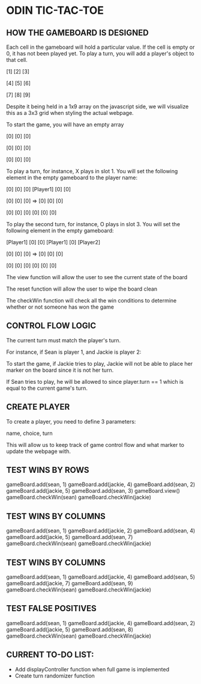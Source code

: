 # ODIN TIC-TAC-TOE

## HOW THE GAMEBOARD IS DESIGNED

Each cell in the gameboard will hold a particular value. If the cell is empty or 0, it has not been played yet.
To play a turn, you will add a player's object to that cell.

[1] [2] [3]

[4] [5] [6]

[7] [8] [9]

Despite it being held in a 1x9 array on the javascript side, we will visualize this as a 3x3 grid when styling the actual webpage.

To start the game, you will have an empty array

[0] [0] [0] 

[0] [0] [0] 

[0] [0] [0] 

To play a turn, for instance, X plays in slot 1. You will set the following element in the empty gameboard to the player name:

[0] [0] [0]     [Player1] [0] [0]

[0] [0] [0]  => [0] [0] [0]

[0] [0] [0]     [0] [0] [0]


To play the second turn, for instance, O plays in slot 3. You will set the following element in the empty gameboard:

[Player1] [0] [0]     [Player1] [0] [Player2]

[0] [0] [0]  => [0] [0] [0]

[0] [0] [0]     [0] [0] [0]

The view function will allow the user to see the current state of the board

The reset function will allow the user to wipe the board clean

The checkWin function will check all the win conditions to determine whether or not someone has won the game

## CONTROL FLOW LOGIC
The current turn must match the player's turn.

For instance, if Sean is player 1, and Jackie is player 2:

To start the game, if Jackie tries to play, Jackie will not be able to place her marker 
on the board since it is not her turn.

If Sean tries to play, he will be allowed to since player.turn == 1 which is equal to the current game's turn.

## CREATE PLAYER
To create a player, you need to define 3 parameters:

name, choice, turn

This will allow us to keep track of game control flow and what marker to update the webpage with.

## TEST WINS BY ROWS 

gameBoard.add(sean, 1)
gameBoard.add(jackie, 4)
gameBoard.add(sean, 2)
gameBoard.add(jackie, 5)
gameBoard.add(sean, 3)
gameBoard.view()
gameBoard.checkWin(sean)
gameBoard.checkWin(jackie)

## TEST WINS BY COLUMNS

gameBoard.add(sean, 1)
gameBoard.add(jackie, 2)
gameBoard.add(sean, 4)
gameBoard.add(jackie, 5)
gameBoard.add(sean, 7)
gameBoard.checkWin(sean)
gameBoard.checkWin(jackie)


## TEST WINS BY COLUMNS

gameBoard.add(sean, 1)
gameBoard.add(jackie, 4)
gameBoard.add(sean, 5)
gameBoard.add(jackie, 7)
gameBoard.add(sean, 9)
gameBoard.checkWin(sean)
gameBoard.checkWin(jackie)

## TEST FALSE POSITIVES

gameBoard.add(sean, 1)
gameBoard.add(jackie, 4)
gameBoard.add(sean, 2)
gameBoard.add(jackie, 5)
gameBoard.add(sean, 8)
gameBoard.checkWin(sean)
gameBoard.checkWin(jackie)

## CURRENT TO-DO LIST:

- Add displayController function when full game is implemented
- Create turn randomizer function
